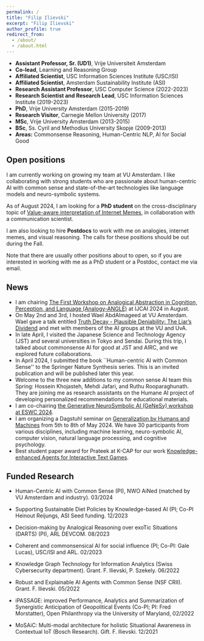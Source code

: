 ```yaml
---
permalink: /
title: "Filip Ilievski"
excerpt: "Filip Ilievski"
author_profile: true
redirect_from: 
  - /about/
  - /about.html
---
```


* **Assistant Professor, Sr. (UD1)**, Vrije Universiteit Amsterdam
* **Co-lead**, Learning and Reasoning Group
* **Affiliated Scientist**, USC Information Sciences Institute (USC/ISI)
* **Affiliated Scientist**, Amsterdam Sustainability Institute (ASI)
* **Research Assistant Professor**, USC Computer Science (2022-2023)
* **Research Scientist and Research Lead**, USC Information Sciences Institute (2019-2023)
* **PhD**, Vrije University Amsterdam (2015-2019)
* **Research Visitor**, Carnegie Mellon University (2017)
* **MSc**, Vrije University Amsterdam (2013-2015)
* **BSc**, Ss. Cyril and Methodius University Skopje (2009-2013)
* **Areas:** Commonsense Reasoning, Human-Centric NLP, AI for Social Good


## Open positions
I am currently working on growing my team at VU Amsterdam. I like collaborating with strong students who are passionate about human-centric AI with common sense and state-of-the-art technologies like language models and neuro-symbolic systems. 

As of August 2024, I am looking for a **PhD student** on the cross-disciplinary topic of [Value-aware interpretation of Internet Memes](https://workingat.vu.nl/vacancies/value-aware-interpretation-of-internet-memes-ai-meets-communication-science-amsterdam-1090828), in collaboration with a communication scientist.

I am also looking to hire **Postdocs** to work with me on analogies, internet memes, and visual reasoning. The calls for these positions should be out during the Fall.

Note that there are usually other positions about to open, so if you are interested in working with me as a PhD student or a Postdoc, contact me via email.

## News
* I am chairing [The First Workshop on Analogical Abstraction in Cognition, Perception, and Language (Analogy-ANGLE)](https://analogy-angle.github.io/) at IJCAI 2024 in August.
* On May 2nd and 3rd, I hosted Wael AbdAlmageed at VU Amsterdam. Wael gave a talk entitled [Truth Decay - Plausible Deniability: The Liar’s Dividend](https://vu.nl/en/events/2024/talk-by-prof-wael-abdalmageed) and met with members of the AI groups at the VU and UvA.
* In late April, I visited the Japanese Science and Technology Agency (JST) and several universities in Tokyo and Sendai. During this trip, I talked about commonsense AI for good at JST and AIRC, and we explored future collaborations.
* In April 2024, I submitted the book ``Human-centric AI with Common Sense'' to the Springer Nature
Synthesis series. This is an invited publication and will be published later this year.
* Welcome to the three new additions to my common sense AI team this Spring: Hossein Khojasteh, Mehdi Jafari, and Ruthu Rooparaghunath. They are joining me as research assistants on the Humane AI project of developing personalized recommendations for educational materials. 
* I am co-chairing [the Generative NeuroSymbolic AI (GeNeSy) workshop at ESWC 2024](https://sites.google.com/view/genesy2024/home?authuser=0).
* I am organizing a Dagstuhl seminar on [Generalization by Humans and Machines](https://www.dagstuhl.de/seminars/seminar-calendar/seminar-details/24192) from 5th to 8th of May 2024. We have 30 participants from various disciplines, including machine learning, neuro-symbolic AI, computer vision, natural language processing, and cognitive psychology.
* Best student paper award for Prateek at K-CAP for our work [Knowledge-enhanced Agents for Interactive Text Games](https://dl.acm.org/doi/10.1145/3587259.3627561).





## Funded Research 

* Human-Centric AI with Common Sense (PI), NWO AiNed (matched by VU Amsterdam and industry). 03/2024

* Supporting Sustainable Diet Policies by Knowledge-based AI (PI; Co-PI Heinout Reijungs, ASI Seed funding. 12/2023

* Decision-making by Analogical Reasoning over exoTic Situations (DARTS) (PI), ARL DEVCOM. 08/2023

* Coherent and commonsensical AI for social influence (PI; Co-PI: Gale Lucas), USC/ISI and ARL. 02/2023

* Knowledge Graph Technology for Information Analytics (Swiss Cybersecurity department). Grant. F. Ilievski, P. Szekely. 06/2022

* Robust and Explainable AI Agents with Common Sense (NSF CRII). Grant. F. Ilievski. 05/2022

* iPASSAGE: improved Performance, Analytics and Summarization of Synergistic Anticipation of Geopolitical Events (Co-PI; PI: Fred Morstatter), Open Philanthropy via the University of Maryland, 02/2022

* MoSAiC: Multi-modal architecture for holistic Situational Awareness in Contextual IoT (Bosch Research). Gift. F. Ilievski. 12/2021



